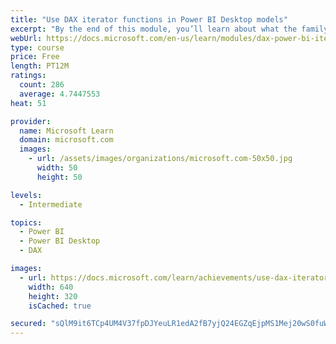 ```yaml
---
title: "Use DAX iterator functions in Power BI Desktop models"
excerpt: "By the end of this module, you’ll learn about what the family of iterator functions can do and how to use them in your DAX calculations. Calculations will include custom summarizations, ranking, and concatenation."
webUrl: https://docs.microsoft.com/en-us/learn/modules/dax-power-bi-iterator-functions/
type: course
price: Free
length: PT12M
ratings:
  count: 286
  average: 4.7447553
heat: 51

provider:
  name: Microsoft Learn
  domain: microsoft.com
  images:
    - url: /assets/images/organizations/microsoft.com-50x50.jpg
      width: 50
      height: 50

levels:
  - Intermediate

topics:
  - Power BI
  - Power BI Desktop
  - DAX

images:
  - url: https://docs.microsoft.com/learn/achievements/use-dax-iterator-functions-power-bi-desktop-social.png
    width: 640
    height: 320
    isCached: true

secured: "sQlM9it6TCp4UM4V37fpDJYeuLR1edA2fB7yjQ24EGZqEjpMS1Mej20wS0fuWbFtDcvD/C501cgpkQwS9dNgyDLRB411oyWVdJMb7gLP99p0pVHIrYKtwXy2s5JqXTm4KyKMFOsLzLmitUXRidblbX9R0qLcQ9M+aPnQzynwvTWb/eUGWAKE6g5Xx2lVzuzg7D8js2f+H04aGEpLBrXVg1/WWY32NhCBFFCthl7kLfMEn3L/P1OahVHPEcG1zy9yfkKCxevbxoAuQzAk1kF482DRqaoI0AwbvD8a0YwySiYrguNDQVx0XbumOd6AAnF5WKwh22R0alnWWnlN7E+DL5Sn5lsXDfzXzwAx4eUaxSyhKJRn8WelmcZ8ev5gyKT6scZ/mSWCCEUOBHBObIpeqXNuRJMWNPpyTUVA5i8/t98=;8uA9cT26tgNYNIQn8T+nUw=="
---
```



